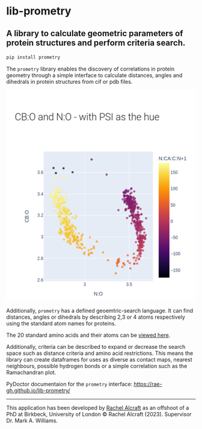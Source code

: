 # lib-prometry

## A library to calculate geometric parameters of protein structures and perform criteria search.

```bash
pip install prometry
```
                                                      
The `prometry` library enables the discovery of correlations in protein geometry through a simple interface to calculate distances, angles and dihedrals in protein structures from cif or pdb files.  

![alt text](readme.png)

Additionally, `prometry` has a defined geoemtric-search language. It can find distances, angles or dihedrals by describing 2,3 or 4 atoms respectively using the standard atom names for proteins.  

The 20 standard amino acids and their atoms can be [viewed here](https://www.imgt.org/IMGTeducation/Aide-memoire/_UK/aminoacids/formuleAA/).

Additionally, criteria can be described to expand or decrease the search space such as distance criteria and amino acid restrictions. 
This means the library can create dataframes for uses as diverse as contact maps, nearest neighbours, possible hydrogen bonds or a simple correlation such as the Ramachandran plot.

PyDoctor documentaion for the `prometry` interface: https://rae-gh.github.io/lib-prometry/

---                           

This application has been developed by [Rachel Alcraft](mailto:rachelalcraft@gmail.com) as an offshoot of a PhD at Birkbeck, University of London &copy; Rachel Alcraft (2023). Supervisor Dr. Mark A. Williams.
